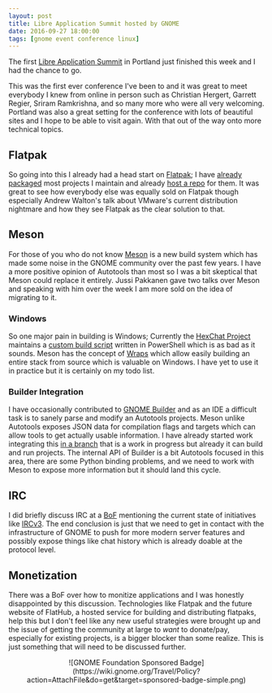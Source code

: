 ```yaml
---
layout: post
title: Libre Application Summit hosted by GNOME
date: 2016-09-27 18:00:00
tags: [gnome event conference linux]
---
```


The first [Libre Application Summit](http://las.gnome.org/) in Portland just finished this week and I had the chance to go.

<!--more-->

This was the first ever conference I've been to and it was great to meet everybody I knew from online in person
such as Christian Hergert, Garrett Regier, Sriram Ramkrishna, and so many more who were all very welcoming.
Portland was also a great setting for the conference with lots of beautiful sites and I hope to be able to visit
again. With that out of the way onto more technical topics.

## Flatpak

So going into this I already had a head start on [Flatpak](http://flatpak.org/); I have [already packaged](https://github.com/TingPing/flatpak-packages)
most projects I maintain and already [host a repo](https://dl.tingping.se/flatpak/) for them. It was great to see how
everybody else was equally sold on Flatpak though especially Andrew Walton's talk about VMware's current distribution
nightmare and how they see Flatpak as the clear solution to that.

## Meson

For those of you who do not know [Meson](https://github.com/mesonbuild/meson) is a new build system which has made some noise
in the GNOME community over the past few years. I have a more positive opinion of Autotools than most so I was a bit skeptical
that Meson could replace it entirely. Jussi Pakkanen gave two talks over Meson and speaking with him over the week I am more
sold on the idea of migrating to it.

### Windows

So one major pain in building is Windows; Currently the [HexChat Project](https://hexchat.github.io) maintains a [custom build
script](https://github.com/hexchat/gtk-win32) written in PowerShell which is as bad as it sounds. Meson has the concept of [Wraps](https://github.com/mesonbuild/meson/wiki/Wrap-dependency-system-manual)
which allow easily building an entire stack from source which is valuable on Windows. I have yet to use it in practice but it
is certainly on my todo list.

### Builder Integration

I have occasionally contributed to [GNOME Builder](https://wiki.gnome.org/Apps/Builder) and as an IDE a difficult task is to
sanely parse and modify an Autotools projects. Meson unlike Autotools exposes JSON data for compilation flags and targets which
can allow tools to get actually usable information. I have already started work integrating this [in a branch](https://git.gnome.org/browse/gnome-builder/log/?h=wip/tingping/meson)
that is a work in progress but already it can build and run projects. The internal API of Builder is a bit Autotools
focused in this area, there are some Python binding problems, and we need to work with Meson to expose more information
but it should land this cycle.

## IRC

I did briefly discuss IRC at a [BoF](https://en.wikipedia.org/wiki/Birds_of_a_feather_(computing)) mentioning the current state
of initiatives like [IRCv3](http://ircv3.net). The end conclusion is just that we need to get in contact with the infrastructure
of GNOME to push for more modern server features and possibly expose things like chat history which is already doable at the
protocol level.

## Monetization

There was a BoF over how to monitize applications and I was honestly disappointed by this discussion. Technologies like Flatpak
and the future website of FlatHub, a hosted service for building and distributing flatpaks, help this but I don't feel like any new
useful strategies were brought up and the issue of getting the community at large to *want* to donate/pay, especially for existing
projects, is a bigger blocker than some realize. This is just something that will need to be discussed further.

<div style="text-align:center" markdown="1">
![GNOME Foundation Sponsored Badge](https://wiki.gnome.org/Travel/Policy?action=AttachFile&do=get&target=sponsored-badge-simple.png)
</div>
